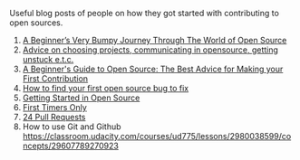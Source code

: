 Useful blog posts of people on how they got started with contributing to open sources.

1. [A Beginner’s Very Bumpy Journey Through The World of Open Source](https://medium.freecodecamp.com/a-beginners-very-bumpy-journey-through-the-world-of-open-source-4d108d540b39#.hm7zvuwa6)
2. [Advice on choosing projects, communicating in opensource, getting unstuck e.t.c.](http://wiki.openhatch.org/Opportunities/Career_Advice#Blog_Posts)
3. [A Beginner's Guide to Open Source: The Best Advice for Making your First Contribution](http://www.erikaheidi.com/blog/a-beginners-guide-to-open-source-making-your-first-contribution)
4. [How to find your first open source bug to fix](https://medium.freecodecamp.com/finding-your-first-open-source-project-or-bug-to-work-on-1712f651e5ba#.psc3sphfi)
5. [Getting Started in Open Source](https://sinceeverybodyhasablog.wordpress.com/2015/12/07/getting-started-in-open-source/)
6. [First Timers Only](http://www.firsttimersonly.com)
7. [24 Pull Requests](https://24pullrequests.com/contributing)
8. How to use Git and Github https://classroom.udacity.com/courses/ud775/lessons/2980038599/concepts/29607789270923
